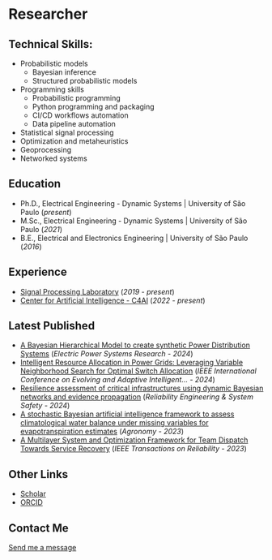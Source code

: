 # Researcher

## Technical Skills:

- Probabilistic models
  - Bayesian inference
  - Structured probabilistic models
- Programming skills
  - Probabilistic programming
  - Python programming and packaging
  - CI/CD workflows automation
  - Data pipeline automation
- Statistical signal processing
- Optimization and metaheuristics
- Geoprocessing
- Networked systems

## Education

- Ph.D., Electrical Engineering - Dynamic Systems | University of São Paulo (_present_)
- M.Sc., Electrical Engineering - Dynamic Systems | University of São Paulo (_2021_)
- B.E., Electrical and Electronics Engineering | University of São Paulo (_2016_)

## Experience

- [Signal Processing Laboratory](http://www1.sel.eesc.usp.br/lps/) (_2019 - present_)
- [Center for Artificial Intelligence - C4AI](https://c4ai.inova.usp.br/) (_2022 -
  present_)

<!-- repositories starts -->
<!-- repositories ends -->

<!-- latest_published starts -->

## Latest Published

- [A Bayesian Hierarchical Model to create synthetic Power Distribution Systems](https://scholar.google.com/citations?view_op=view_citation&hl=en&user=YLWr2gsAAAAJ&sortby=pubdate&citation_for_view=YLWr2gsAAAAJ:hqOjcs7Dif8C)
  (_Electric Power Systems Research - 2024_)
- [Intelligent Resource Allocation in Power Grids: Leveraging Variable Neighborhood Search for Optimal Switch Allocation](https://scholar.google.com/citations?view_op=view_citation&hl=en&user=YLWr2gsAAAAJ&sortby=pubdate&citation_for_view=YLWr2gsAAAAJ:UebtZRa9Y70C)
  (_IEEE International Conference on Evolving and Adaptive Intelligent… - 2024_)
- [Resilience assessment of critical infrastructures using dynamic Bayesian networks and evidence propagation](https://scholar.google.com/citations?view_op=view_citation&hl=en&user=YLWr2gsAAAAJ&sortby=pubdate&citation_for_view=YLWr2gsAAAAJ:_FxGoFyzp5QC)
  (_Reliability Engineering & System Safety - 2024_)
- [A stochastic Bayesian artificial intelligence framework to assess climatological water balance under missing variables for evapotranspiration estimates](https://scholar.google.com/citations?view_op=view_citation&hl=en&user=YLWr2gsAAAAJ&sortby=pubdate&citation_for_view=YLWr2gsAAAAJ:Se3iqnhoufwC)
  (_Agronomy - 2023_)
- [A Multilayer System and Optimization Framework for Team Dispatch Towards Service Recovery](https://scholar.google.com/citations?view_op=view_citation&hl=en&user=YLWr2gsAAAAJ&sortby=pubdate&citation_for_view=YLWr2gsAAAAJ:ufrVoPGSRksC)
(_IEEE Transactions on Reliability - 2023_)
<!-- latest_published ends -->

## Other Links

- [Scholar](https://scholar.google.com.br/citations?user=YLWr2gsAAAAJ)
- [ORCID](https://orcid.org/0000-0001-8629-1870)

## Contact Me

[Send me a message](https://forms.gle/mxdnreYvT7EEuQsQA)

